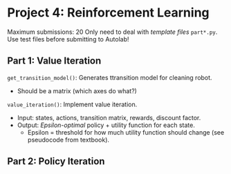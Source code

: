 # Project 4: Reinforcement Learning

Maximum submissions: 20
Only need to deal with _template files_ `part*.py`.
Use test files before submitting to Autolab!

## Part 1: Value Iteration

`get_transition_model()`: Generates ttransition model for cleaning robot.
 - Should be a matrix (which axes do what?)

`value_iteration()`: Implement value iteration.
 - Input: states, actions, transition matrix, rewards, discount factor.
 - Output: _Epsilon-optimal_ policy + utility function for each state. 
	 - Epsilon = threshold for how much utility function should change (see pseudocode from textbook).


## Part 2: Policy Iteration





